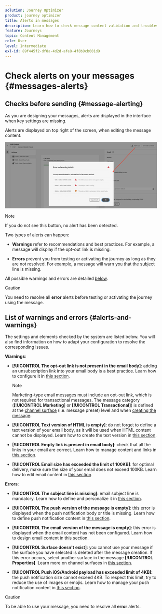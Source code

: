 ```yaml
---
solution: Journey Optimizer
product: journey optimizer
title: Alerts in messages
description: Learn how to check message content validation and troubleshoot
feature: Journeys
topic: Content Management
role: User
level: Intermediate
exl-id: 89f445f2-df8a-4d2d-afe8-4f8b9cb001d9
---
```

# Check alerts on your messages {#messages-alerts}

## Checks before sending {#message-alerting}

As you are designing your messages, alerts are displayed in the interface when key settings are missing.

Alerts are displayed on top right of the screen, when editing the message content.

![](assets/alerts-details.png)

>[!NOTE]
>
>If you do not see this button, no alert has been detected.

Two types of alerts can happen:

* **Warnings** refer to recommendations and best practices. For example, a message will display if the opt-out link is missing.

* **Errors** prevent you from testing or activating the journey as long as they are not resolved. For example, a message will warn you that the subject line is missing.

All possible warnings and errors are detailed [below](#alerts-and-warnings).

>[!CAUTION]
>
> You need to resolve all **error** alerts before testing or activating the journey using the message.

## List of warnings and errors {#alerts-and-warnings}

The settings and elements checked by the system are listed below. You will also find information on how to adapt your configuration to resolve the corresponding issues.

**Warnings**:

* **[!UICONTROL The opt-out link is not present in the email body]**: adding an unsubscription link into your email body is a best practice. Learn how to configure it in [this section](../privacy/opt-out.md#opt-out-management).

    >[!NOTE]
    >
    >Marketing-type email messages must include an opt-out link, which is not required for transactional messages. The message category (**[!UICONTROL Marketing]** or **[!UICONTROL Transactional]**) is defined at the [channel surface](../configuration/channel-surfaces.md#email-type) (i.e. message preset) level and when [creating the message](get-started-content.md#create-new-message).

* **[!UICONTROL Text version of HTML is empty]**: do not forget to define a text version of your email body, as it will be used when HTML content cannot be displayed. Learn how to create the text version in [this section](../email/text-version-email.md).

* **[!UICONTROL Empty link is present in email body]**: check that all the links in your email are correct. Learn how to manage content and links in [this section](../email/create-email-content.md).

* **[!UICONTROL Email size has exceeded the limit of 100KB]**: for optimal delivery, make sure the size of your email does not exceed 100KB. Learn how to edit email content in [this section](../email/create-email-content.md).

**Errors**:

* **[!UICONTROL The subject line is missing]**: email subject line is mandatory. Learn how to define and personalize it in [this section](../email/create-email.md).

    <!--HTML is empty when Amp HTML is present-->

* **[!UICONTROL The push version of the message is empty]**: this error is displayed when the push notification body or title is missing. Learn how to define push notification content in [this section](../push/create-push.md).

* **[!UICONTROL The email version of the message is empty]**: this error is displayed when the email content has not been configured. Learn how to design email content in [this section](../design/design-emails.md).

* **[!UICONTROL Surface doesn't exist]**: you cannot use your message if the surface you have selected is deleted after the message creation. If this error occurs, select another surface in the message **[!UICONTROL Properties]**. Learn more on channel surfaces in [this section](../configuration/channel-surfaces.md).

* **[!UICONTROL Push iOS/Android payload has exceeded limit of 4KB]**: the push notification size cannot exceed 4KB. To respect this limit, try to reduce the use of images or emojis. Learn how to manage your push notification content in [this section](../push/create-push.md).

>[!CAUTION]
>
> To be able to use your message, you need to resolve all **error** alerts.

<!--Other issues can stop publication such as:
* The push notification title is empty-->
